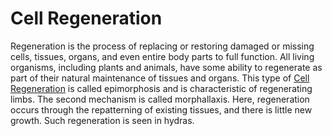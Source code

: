 # Cell Regeneration
Regeneration is the process of replacing or restoring damaged or missing cells, tissues, organs, and even entire body parts to full function. All living organisms, including plants and animals, have some ability to regenerate as part of their natural maintenance of tissues and organs. This type of [Cell Regeneration](https://artc.health/theres-nothing-else-like-artc/) is called epimorphosis and is characteristic of regenerating limbs. The second mechanism is called morphallaxis. Here, regeneration occurs through the repatterning of existing tissues, and there is little new growth. Such regeneration is seen in hydras.

